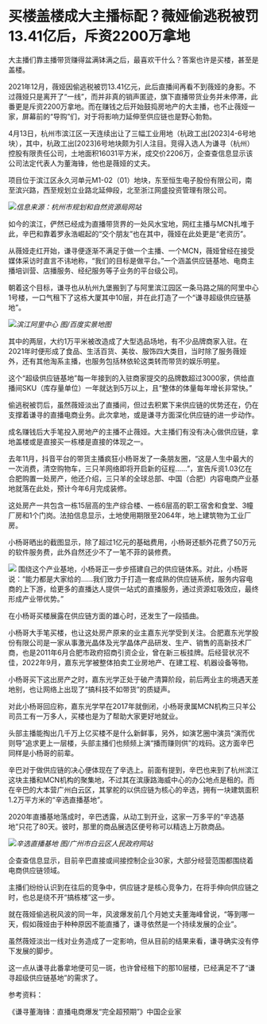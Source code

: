# 买楼盖楼成大主播标配？薇娅偷逃税被罚13.41亿后，斥资2200万拿地

大主播们靠主播带货赚得盆满钵满之后，最喜欢干什么？答案也许是买楼，甚至是盖楼。

2021年12月，薇娅因偷逃税被罚13.41亿元，此后直播间再看不到薇娅的身影。不过薇娅只是离开了“一线”，而并非真的销声匿迹，旗下直播带货业务并未停滞，此番更是斥资2200万拿地。而在赚钱之后开始鼓捣房地产的大主播，也不止薇娅一家，屏幕前的“导购”们，对于将影响力延伸至供应链也是野心勃勃。

4月13日，杭州市滨江区一天连续出让了三幅工业用地（杭政工出[2023]4-6号地块），其中，杭政工出[2023]6号地块颇为引人注目。竞得入选人为谦寻（杭州）控股有限责任公司，土地面积16031平方米，成交价2206万，企查查信息显示该公司法定代表人为董海锋，他也是薇娅的丈夫。

项目位于滨江区永久河单元M1-02（01）地块，东至恒生电子股份有限公司，南至滨兴路，西至规划立业路北延伸段，北至浙江网盛投资管理有限公司。

![](https://inews.gtimg.com/newsapp_bt/0/15777015856/1000)_信息来源：杭州市规划和自然资源局网站_

如今的滨江，俨然已经成为直播带货界的一处风水宝地，网红主播与MCN扎堆于此，辛巴和靠着罗永浩崛起的“交个朋友”也在其中，薇娅在此处更是“老资历”。

从薇娅走红开始，谦寻便逐渐不满足于做一个主播、一个MCN，薇娅曾经在接受媒体采访时直言不讳地称，“我们的目标是做平台。”一个涵盖供应链基地、电商主播培训营、店播服务、经纪服务等子业务的平台级公司。

朝着这个目标，谦寻也从杭州九堡搬到了与阿里滨江园区一条马路之隔的阿里中心1号楼，一口气租下了这栋大厦其中10层，并在此打造了一个“谦寻超级供应链基地”。

![](https://inews.gtimg.com/newsapp_bt/0/15777015858/1000)_滨江阿里中心 图/百度实景地图_

其中的两层，大约1万平米被改造成了大型选品场地，有不少品牌商家入驻。在2021年时便形成了食品、生活百货、美妆、服饰四大类目，当时除了服务薇娅外，还有其他淘系主播，也服务包括林依轮这类转而带货的娱乐明星。

这个“超级供应链基地”每一年接到的入驻商家提交的品牌数超过3000家，供给直播间SKU（库存量单位）一年就达到5万以上，且“整体的体量每年增长非常快。”

偷逃税被罚后，虽然薇娅淡出了直播间，但过去积累下来供应链的优势还在，仍在支撑着谦寻的直播电商业务。此次拿地，或是谦寻方面深化供应链的进一步动作。

成名赚钱后大手笔投入房地产的主播不止薇娅。大主播们有没有决心做供应链，拿地盖楼或是直接买一栋楼是直接的体现之一。

去年11月，抖音平台的带货主播疯狂小杨哥发了一条朋友圈，“这是人生中最大的一次消费，清空购物车，三只羊网络即将开启新的征程……”，宣告斥资1.03亿在合肥购置一处房产，他还介绍，三只羊的全球总部、中国（合肥）内容电商产业基地就落在此处，预计今年6月完成装修。

这处房产一共包含一栋15层高的生产综合楼、一栋6层高的职工宿舍和食堂、3幢厂房和1个门岗。法拍信息显示，土地使用期限至2064年，地上建筑物为工业厂房。

小杨哥晒出的截图显示，除了超过1亿元的基础费用，小杨哥还额外花费了50万元的软件服务费，此外自然还少不了一笔不菲的装修费。

![](https://inews.gtimg.com/newsapp_bt/0/15777015860/1000)
围绕这个产业基地，小杨哥正一步步搭建自己的供应链体系。对此，小杨哥说：“能力都是大家给的……我们致力于打造一套成熟的供应链系统，服务内容电商的上下游，给更多的直播达人提供一站式的直播服务，通过资源虹吸效应，最终形成产业带优势。”

在小杨哥买楼展露在供应链方面的雄心时，还发生了一段插曲。

小杨哥大手笔买楼，也让这处房产原来的业主嘉东光学受到关注。合肥嘉东光学股份有限公司是一家从事激光晶体及光学晶体产品研发、生产、销售的高新技术厂商，也是2011年6月合肥市政府招商引资企业，曾在新三板挂牌。后经营状况不佳，2022年9月，嘉东光学被整体拍卖工业房地产、在建工程、机器设备等物。

小杨哥买下这出房产之时，嘉东光学正处于破产清算阶段，前后两业主的境遇天差地别，也让网络上出现了“搞科技不如带货”的质疑声。

对此小杨哥回应称，嘉东光学早在2017年就倒闭，小杨哥隶属MCN机构三只羊公司员工有一万多人，买楼也是为了帮助大家更好地就业。

头部主播能掏出几千万上亿买楼不是什么新鲜事，另外，如演艺圈中演员“演而优则导”追求更上一层楼，头部主播们也频频上演“播而赚则供”的戏码。这方面辛巴同样是小杨哥的前辈。

辛巴对于做供应链的决心便体现在了辛选上。前面有提到，辛巴也来到了杭州滨江这块主播和MCN机构的聚集地，不过其在滨康路海威中心的办公地点是租的。而在辛巴的大本营广州白云区，其掌舵的以供应链为核心的辛选，拥有一块建筑面积1.2万平方米的“辛选直播基地”。

2020年直播基地落成时，辛巴透露，从动工到开业，这家一万多平的“辛选基地”只花了80天。彼时，那里的商品展选区便号称可以精选上万款商品。

![](https://inews.gtimg.com/newsapp_bt/0/15777015861/1000)_辛选直播基地
图/广州市白云区人民政府网站_

企查查信息显示，目前辛巴直接或间接控制企业30家，大部分经营范围都围绕着电商供应链领域。

主播们纷纷认识到在往后的竞争中，供应链才是核心竞争力，在将手伸向供应链之时，也总是绕不开“搞栋楼”这一步。

就在薇娅偷逃税风波的同一年，风波爆发前几个月她丈夫董海峰曾说，“等到哪一天，假如薇娅由于种种原因不能直播了，谦寻依然是一个持续发展的企业”。

虽然薇娅淡出一线对业务造成了一定影响，但从目前的结果来看，谦寻确实没有停下发展的脚步。

这一点从谦寻此番拿地便可见一斑，也许曾经租下的那10层楼，已经满足不了“谦寻超级供应链基地”的需求了。

参考资料：

《谦寻董海锋：直播电商爆发“完全超预期”》中国企业家

